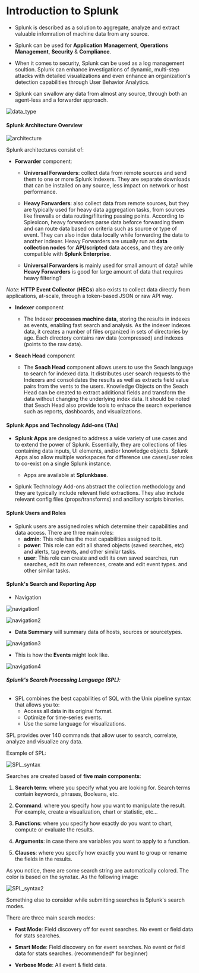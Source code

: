 # Introduction to Splunk
+ Splunk is described as a solution to aggregate, analyze and extract valuable infomration of machine data from any source. 

+ Splunk can be used for **Application Management**, **Operations Management**, **Security** & **Compliance**.


+ When it comes to security, Splunk can be used as a log management soultion. Splunk can enhance investigations of dynamic, multi-step attacks with detailed visualizations and even enhance an organization's detection capabilities through User Behavior Analytics. 

+ Splunk can swallow any data from almost any source, through both an agent-less and a forwarder approach.


![data_type](data_type.png)


#### Splunk Architecture Overview

![architecture](architecture.png)

Splunk architectures consist of:
+ **Forwarder** component:
	+ **Universal Forwarders**: collect data from remote sources and send them to one or more Splunk Indexers. They are separate downloads that can be installed on any source, less impact on network or host performance.


	+ **Heavy Forwarders**: also collect data from remote sources, but they are typically used for heavy data aggregation tasks, from sources like firewalls or data routing/filtering passing points. According to Splexicon, heavy forwarders parse data beforce forwarding them and can route data based on criteria such as source or type of event. They can also index data locally while forwarding the data to another indexer. Heavy Forwarders are usually run as **data collection nodes** for **API/scripted** data access, and they are only compatible with **Splunk Enterprise**.


	+ **Universal Forwarders** is mainly used for small amount of data? while **Heavy Forwarders** is good for large amount of data that requires heavy filtering?

*Note*: **HTTP Event Collector** (**HECs**) also exists to collect data directly from applications, at-scale, through a token-based JSON or raw API way.


+ **Indexer** component
	+ The Indexer **processes machine data**, storing the results in indexes as events, enabling fast search and analysis. As the indexer indexes data, it creates a number of files organized in sets of directories by age. Each directory contains raw data (compressed) and indexes (points to the raw data).



+ **Seach Head** component
	+ The **Seach Head** component allows users to use the Seach language to search for indexed data. It distributes user search requests to the Indexers and consolidates the results as well as extracts field value pairs from the vents to the users. Knowledge Objects on the Seach Head can be created to extract additional fields and transform the data without changing the underlying index data. It should be noted that Seach Head also provide tools to enhace the search experience such as reports, dashboards, and visualizations.


#### Splunk Apps and Technology Add-ons (TAs)

+ **Splunk Apps** are designed to address a wide variety of use cases and to extend the power of Splunk. Essentially, they are collections of files containing data inputs, UI elements, and/or knowledge objects. Splunk Apps also allow multiple workspaces for difference use cases/user roles to co-exist on a single Splunk instance.


	+ Apps are available at **Splunkbase**.


+ Splunk Technology Add-ons abstract the collection methodology and they are typically include relevant field extractions. They also include relevant config files (props/transforms) and ancillary scripts binaries.


#### Splunk Users and Roles
+ Splunk users are assigned roles which determine their capabilities and data access. There are three main roles:
	+ **admin**: This role has the most capabilities assigned to it.
	+ **power**: This role can edit all shared objects (saved searches, etc) and alerts, tag events, and other similar tasks.
	+ **user**: This role can create and edit its own saved searches, run searches, edit its own references, create and edit event types. and other similar tasks.


#### Splunk's Search and Reporting App
+ Navigation

![navigation1](navigation1.png)

![navigation2](navigation2.png)

+ **Data Summary** will summary data of hosts, sources or sourcetypes.

![navigation3](navigation3.png)

+ This is how the **Events** might look like.

![navigation4](navigation4.png)



###### **Splunk's  Search Processing Language (SPL)**:
+ SPL combines the best capabilities of SQL with the Unix pipeline syntax that allows you to:
	+ Access all data in its original format.
	+ Optimize for time-series events.
	+ Use the same language for visualizations.

SPL provides over 140 commands that allow user to search, correlate, analyze and visualize any data.

Example of SPL:

![SPL_syntax](SPL_syntax.png)

Searches are created based of **five main components**:
1. **Search term**: where you specify what you are looking for. Search terms contain keywords, phrases, Booleans, etc.


2. **Command**: where you specify how you want to manipulate the result. For example, create a visualization, chart or statistic, etc...


3. **Functions**: where you specify how exactly do you want to chart, compute or evaluate the results.


4. **Arguments**: in case there are variables you want to apply to a function.

5. **Clauses**: where you specify how exactly you want to group or rename the fields in the results. 

As you notice, there are some search string are automatically colored. The color is based on the synxtax. As the following image:

![SPL_syntax2](SPL_syntax2.png)

Something else to consider while submitting searches is Splunk's search modes.

There are three main search modes:

+ **Fast Mode**: Field discovery off for event searches. No event or field data for stats searches.

+ **Smart Mode**: Field discovery on for event searches. No event or field data for stats searches. (recommended* for beginner)

+ **Verbose Mode**: All event & field data.

